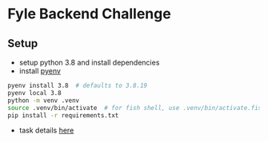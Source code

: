 # Fyle Backend Challenge

## Setup

- setup python 3.8 and install dependencies
- install [pyenv](https://github.com/pyenv/pyenv)

``` sh
pyenv install 3.8  # defaults to 3.8.19
pyenv local 3.8
python -m venv .venv
source .venv/bin/activate  # for fish shell, use .venv/bin/activate.fish
pip install -r requirements.txt
```

- task details [here](./Application.md)
